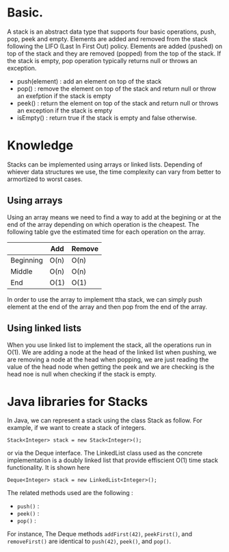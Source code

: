 # Basic.
A stack is an abstract data type that supports four basic operations, push, pop, peek and empty. Elements are added and removed from the stack following the LIFO (Last In First Out) policy.
Elements are added (pushed) on top of the stack and they are removed (popped) from the top of the stack. If the stack is empty, pop operation typically returns null or throws an exception.
 
- push(element) : add an element on top of the stack
- pop() : remove the element on top of the stack and return null or throw an exefption if the stack is empty
- peek() : return the element on top of the stack and return null or throws an exception if the stack is empty
- isEmpty() : return true if the stack is empty and false otherwise.

# Knowledge
Stacks can be implemented using arrays or linked lists. Depending of whiever data structures we use, the time complexity can vary from better to armortized to worst cases.

## Using arrays
Using an array means we need to find a way to add at the begining or at the end of the array depending on which operation is the cheapest. The following table gve the estimated time for each operation on the array.

|             | Add         | Remove      |
| ----------- | ----------- | ----------- |
| Beginning   | O(n)        | O(n)        |
| Middle      | O(n)        | O(n)        |
| End         | O(1)        | O(1)        |

In order to use the array to implement ttha stack, we can simply push element at the end of the array and then pop from the end of the array.

## Using linked lists
When you use linked list to implement the stack, all the operations run in O(1). We are adding a node at the head of the linked list when pushing, we are removing a node at the head when popping, we are just reading the value of the head node when getting the peek and we are checking is the head noe is null when checking if the stack is empty.

# Java libraries for Stacks
In Java, we can represent a stack using the class Stack as follow. For example, if we want to create a stack of integers.
```
Stack<Integer> stack = new Stack<Integer>();
```

or via the Deque interface. The LinkedList class used as the concrete implementation is a doubly linked list that provide  effiscient O(1) time stack functionality. It is shown here 
```
Deque<Integer> stack = new LinkedList<Integer>();
```
The related methods used are the following :

- `push()` : 
- `peek()` :
- `pop()` :

For instance, The Deque methods `addFirst(42)`, `peekFirst()`, and `removeFirst()` are identical to `push(42)`, `peek()`, and `pop()`.
